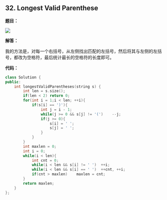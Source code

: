 ## 32. Longest Valid Parenthese

**题目：**

![](http://p9zl5r4hu.bkt.clouddn.com/2018-10-30leet_32.png)

**解答：**

我的方法是，对每一个右括号，从左侧找出匹配的左括号，然后将其与左侧的左括号，都改为空格符，最后统计最长的空格符的长度即可。

**代码：**

```cpp
class Solution {
public:
    int longestValidParentheses(string s) {
        int len = s.size();
        if(len < 2) return 0;
        for(int i = 1;i < len; ++i){
            if(s[i] == ')'){
                int j = i - 1;
                while(j >= 0 && s[j] != '(')    --j;
                if(j >= 0){
                    s[i] = ' ';
                    s[j] = ' ';
                }
            }
        }
        int maxlen = 0;
        int i = 0;
        while(i < len){
            int cnt = 0;
            while(i < len && s[i] != ' ')  ++i;
            while(i < len && s[i] == ' ')  ++cnt, ++i;
            if(cnt > maxlen)    maxlen = cnt;
        }
        return maxlen;
    }
};
```

